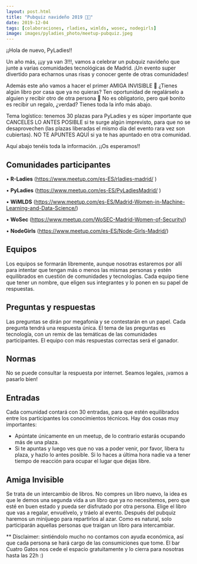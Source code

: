 ```yaml
---
layout: post.html
title: "Pubquiz navideño 2019 🍻🎄"
date: 2019-12-04
tags: [colaboraciones, rladies, wimlds, wosec, nodegirls]
image: images/pyladies_photo/meetup-pubquiz.jpeg
---
```


¡¡Hola de nuevo, PyLadies!!

Un año más, ¡¡¡y ya van 3!!!, vamos a celebrar un pubquiz navideño que junte a varias comunidades tecnológicas de Madrid. ¡Un evento super divertido para echarnos unas risas y conocer gente de otras comunidades!

Además este año vamos a hacer el primer AMIGA INVISIBLE 👻 ¿Tienes algún libro por casa que ya no quieras? Ten oportunidad de regalárselo a alguien y recibir otro de otra persona 🎁 No es obligatorio, pero qué bonito es recibir un regalo, ¿verdad? Tienes toda la info más abajo.

Tema logístico: tenemos 30 plazas para PyLadies y es súper importante que CANCELES LO ANTES POSIBLE si te surge algún imprevisto, para que no se desaprovechen (las plazas liberadas el mismo día del evento rara vez son cubiertas). NO TE APUNTES AQUÍ si ya te has apuntado en otra comunidad.

Aquí abajo tenéis toda la información. ¡¡Os esperamos!!

## Comunidades participantes

• **R-Ladies** (https://www.meetup.com/es-ES/rladies-madrid/ )

• **PyLadies** (https://www.meetup.com/es-ES/PyLadiesMadrid/ )

• **WiMLDS** (https://www.meetup.com/es-ES/Madrid-Women-in-Machine-Learning-and-Data-Science/)

• **WoSec** (https://www.meetup.com/WoSEC-Madrid-Women-of-Security/)

• **NodeGirls** (https://www.meetup.com/es-ES/Node-Girls-Madrid/)

## Equipos

Los equipos se formarán libremente, aunque nosotras estaremos por allí para intentar que tengan más o menos las mismas personas y estén equilibrados en cuestión de comunidades y tecnologías. Cada equipo tiene que tener un nombre, que eligen sus integrantes y lo ponen en su papel de respuestas.

## Preguntas y respuestas

Las preguntas se dirán por megafonía y se contestarán en un papel. Cada pregunta tendrá una respuesta única. El tema de las preguntas es tecnología, con un remix de las temáticas de las comunidades participantes. El equipo con más respuestas correctas será el ganador.

## Normas

No se puede consultar la respuesta por internet. Seamos legales, ¡vamos a pasarlo bien!

## Entradas

Cada comunidad contará con 30 entradas, para que estén equilibrados entre los participantes los conocimientos técnicos. Hay dos cosas muy importantes:
- Apúntate únicamente en un meetup, de lo contrario estarás ocupando más de una plaza.
- Si te apuntas y luego ves que no vas a poder venir, por favor, libera tu plaza, y hazlo lo antes posible. Si lo haces a última hora nadie va a tener tiempo de reacción para ocupar el lugar que dejas libre.

## Amiga Invisible

Se trata de un intercambio de libros. No compres un libro nuevo, la idea es que le demos una segunda vida a un libro que ya no necesitemos, pero que esté en buen estado y pueda ser disfrutado por otra persona.
Elige el libro que vas a regalar, envuélvelo, y tráelo al evento. Después del pubquiz haremos un minijuego para repartirlos al azar.
Como es natural, solo participarán aquellas personas que traigan un libro para intercambiar.

** Disclaimer: sintiéndolo mucho no contamos con ayuda económica, así que cada persona se hará cargo de las consumiciones que tome. El bar Cuatro Gatos nos cede el espacio gratuitamente y lo cierra para nosotras hasta las 22h :)